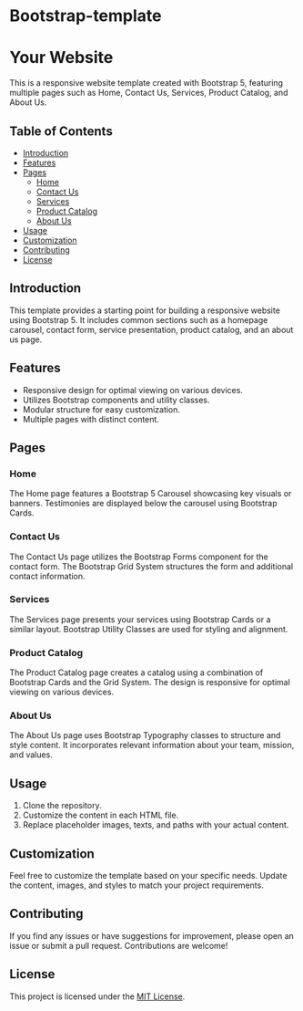 # Bootstrap-template
# Your Website

This is a responsive website template created with Bootstrap 5, featuring multiple pages such as Home, Contact Us, Services, Product Catalog, and About Us.

## Table of Contents
- [Introduction](#introduction)
- [Features](#features)
- [Pages](#pages)
  - [Home](#home)
  - [Contact Us](#contact-us)
  - [Services](#services)
  - [Product Catalog](#product-catalog)
  - [About Us](#about-us)
- [Usage](#usage)
- [Customization](#customization)
- [Contributing](#contributing)
- [License](#license)

## Introduction

This template provides a starting point for building a responsive website using Bootstrap 5. It includes common sections such as a homepage carousel, contact form, service presentation, product catalog, and an about us page.

## Features

- Responsive design for optimal viewing on various devices.
- Utilizes Bootstrap components and utility classes.
- Modular structure for easy customization.
- Multiple pages with distinct content.

## Pages

### Home

The Home page features a Bootstrap 5 Carousel showcasing key visuals or banners. Testimonies are displayed below the carousel using Bootstrap Cards.

### Contact Us

The Contact Us page utilizes the Bootstrap Forms component for the contact form. The Bootstrap Grid System structures the form and additional contact information.

### Services

The Services page presents your services using Bootstrap Cards or a similar layout. Bootstrap Utility Classes are used for styling and alignment.

### Product Catalog

The Product Catalog page creates a catalog using a combination of Bootstrap Cards and the Grid System. The design is responsive for optimal viewing on various devices.

### About Us

The About Us page uses Bootstrap Typography classes to structure and style content. It incorporates relevant information about your team, mission, and values.

## Usage

1. Clone the repository.
2. Customize the content in each HTML file.
3. Replace placeholder images, texts, and paths with your actual content.

## Customization

Feel free to customize the template based on your specific needs. Update the content, images, and styles to match your project requirements.

## Contributing

If you find any issues or have suggestions for improvement, please open an issue or submit a pull request. Contributions are welcome!

## License

This project is licensed under the [MIT License](LICENSE).

